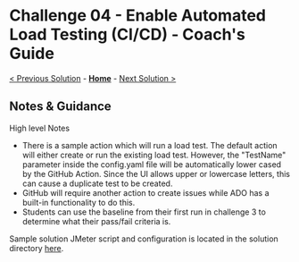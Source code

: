 # Challenge 04 - Enable Automated Load Testing (CI/CD) - Coach's Guide

[< Previous Solution](./Solution-03.md) - **[Home](./README.md)** - [Next Solution >](./Solution-05.md)

## Notes & Guidance


High level Notes

- There is a sample action which will run a load test.  The default action will either create or run the existing load test.  However, the "TestName" parameter inside the config.yaml file will be automatically lower cased by the GitHub Action.  Since the UI allows upper or lowercase letters, this can cause a duplicate test to be created.
- GitHub will require another action to create issues while ADO has a built-in functionality to do this.
- Students can use the baseline from their first run in challenge 3 to determine what their pass/fail criteria is.

Sample solution JMeter script and configuration is located in the solution directory [here](./Solutions/Challenge4/).